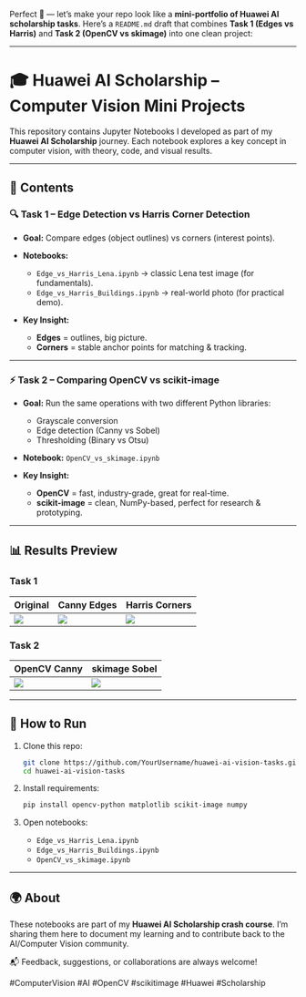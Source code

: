 Perfect 🚀 — let’s make your repo look like a **mini-portfolio of Huawei AI scholarship tasks**.
Here’s a `README.md` draft that combines **Task 1 (Edges vs Harris)** and **Task 2 (OpenCV vs skimage)** into one clean project:

---

# 🎓 Huawei AI Scholarship – Computer Vision Mini Projects

This repository contains Jupyter Notebooks I developed as part of my **Huawei AI Scholarship** journey.
Each notebook explores a key concept in computer vision, with theory, code, and visual results.

---

## 📂 Contents

### 🔍 Task 1 – Edge Detection vs Harris Corner Detection

* **Goal:** Compare edges (object outlines) vs corners (interest points).
* **Notebooks:**

  * `Edge_vs_Harris_Lena.ipynb` → classic Lena test image (for fundamentals).
  * `Edge_vs_Harris_Buildings.ipynb` → real-world photo (for practical demo).
* **Key Insight:**

  * **Edges** = outlines, big picture.
  * **Corners** = stable anchor points for matching & tracking.

---

### ⚡ Task 2 – Comparing OpenCV vs scikit-image

* **Goal:** Run the same operations with two different Python libraries:

  * Grayscale conversion
  * Edge detection (Canny vs Sobel)
  * Thresholding (Binary vs Otsu)
* **Notebook:** `OpenCV_vs_skimage.ipynb`
* **Key Insight:**

  * **OpenCV** = fast, industry-grade, great for real-time.
  * **scikit-image** = clean, NumPy-based, perfect for research & prototyping.

---

## 📊 Results Preview

### Task 1

| Original                          | Canny Edges                    | Harris Corners                  |
| --------------------------------- | ------------------------------ | ------------------------------- |
| ![](images/original_building.jpg) | ![](images/canny_building.jpg) | ![](images/harris_building.jpg) |

### Task 2

| OpenCV Canny                 | skimage Sobel                 |
| ---------------------------- | ----------------------------- |
| ![](images/opencv_edges.jpg) | ![](images/skimage_edges.jpg) |

---

## 🚀 How to Run

1. Clone this repo:

   ```bash
   git clone https://github.com/YourUsername/huawei-ai-vision-tasks.git
   cd huawei-ai-vision-tasks
   ```

2. Install requirements:

   ```bash
   pip install opencv-python matplotlib scikit-image numpy
   ```

3. Open notebooks:

   * `Edge_vs_Harris_Lena.ipynb`
   * `Edge_vs_Harris_Buildings.ipynb`
   * `OpenCV_vs_skimage.ipynb`

---

## 🌍 About

These notebooks are part of my **Huawei AI Scholarship crash course**.
I’m sharing them here to document my learning and to contribute back to the AI/Computer Vision community.

📬 Feedback, suggestions, or collaborations are always welcome!

\#ComputerVision #AI #OpenCV #scikitimage #Huawei #Scholarship

